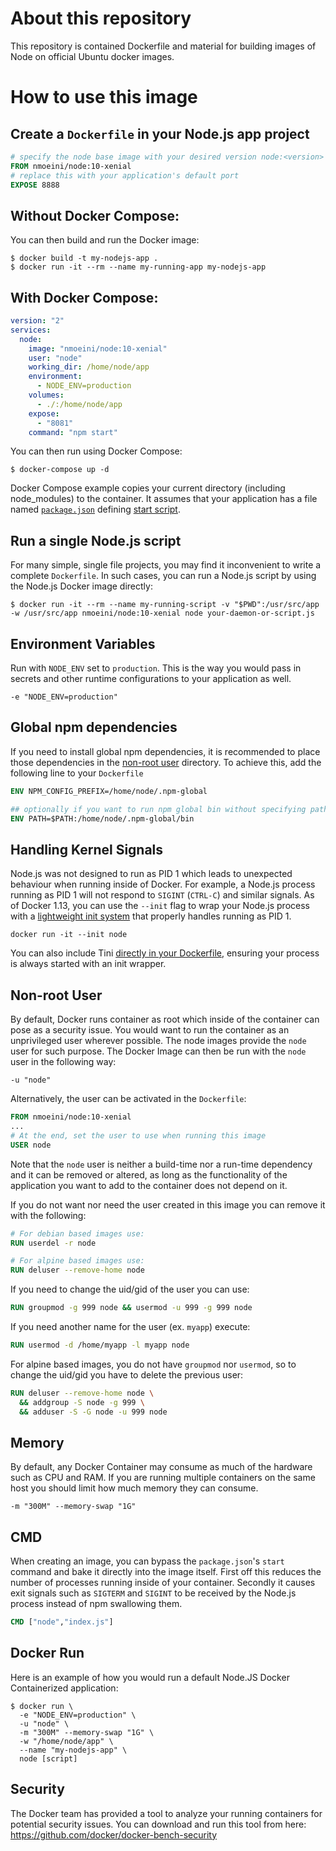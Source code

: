 # About this repository
 This repository is contained Dockerfile and material for building images of Node on official Ubuntu docker images.

# How to use this image

## Create a `Dockerfile` in your Node.js app project

```dockerfile
# specify the node base image with your desired version node:<version>
FROM nmoeini/node:10-xenial
# replace this with your application's default port
EXPOSE 8888
```

## Without Docker Compose:
You can then build and run the Docker image:

```console
$ docker build -t my-nodejs-app .
$ docker run -it --rm --name my-running-app my-nodejs-app
```

## With Docker Compose:

```yml
version: "2"
services:
  node:
    image: "nmoeini/node:10-xenial"
    user: "node"
    working_dir: /home/node/app
    environment:
      - NODE_ENV=production
    volumes:
      - ./:/home/node/app
    expose:
      - "8081"
    command: "npm start"
```

You can then run using Docker Compose:

```console
$ docker-compose up -d
```

Docker Compose example copies your current directory (including node_modules) to the container.
It assumes that your application has a file named [`package.json`](https://docs.npmjs.com/files/package.json)
defining [start script](https://docs.npmjs.com/misc/scripts#default-values).

## Run a single Node.js script

For many simple, single file projects, you may find it inconvenient to write a
complete `Dockerfile`. In such cases, you can run a Node.js script by using the
Node.js Docker image directly:

```console
$ docker run -it --rm --name my-running-script -v "$PWD":/usr/src/app -w /usr/src/app nmoeini/node:10-xenial node your-daemon-or-script.js
```

## Environment Variables

Run with `NODE_ENV` set to `production`. This is the way you would pass in secrets and other runtime configurations to your application as well.

```
-e "NODE_ENV=production"
```

## Global npm dependencies

If you need to install global npm dependencies, it is recommended to place those dependencies in the [non-root user](#non-root-user) directory. To achieve this, add the following line to your `Dockerfile`

```Dockerfile
ENV NPM_CONFIG_PREFIX=/home/node/.npm-global

## optionally if you want to run npm global bin without specifying path
ENV PATH=$PATH:/home/node/.npm-global/bin
```

## Handling Kernel Signals

Node.js was not designed to run as PID 1 which leads to unexpected behaviour when running inside of Docker. For example, a Node.js process running as PID 1 will not respond to `SIGINT` (`CTRL-C`) and similar signals. As of Docker 1.13, you can use the `--init` flag to wrap your Node.js process with a [lightweight init system](https://github.com/krallin/tini) that properly handles running as PID 1.

```
docker run -it --init node
```

You can also include Tini [directly in your Dockerfile](https://github.com/krallin/tini#using-tini), ensuring your process is always started with an init wrapper.

## Non-root User

By default, Docker runs container as root which inside of the container can pose as a security issue. You would want to run the container as an unprivileged user wherever possible. The node images provide the `node` user for such purpose. The Docker Image can then be run with the `node` user in the following way:

```
-u "node"
```

Alternatively, the user can be activated in the `Dockerfile`:

```Dockerfile
FROM nmoeini/node:10-xenial
...
# At the end, set the user to use when running this image
USER node
```

Note that the `node` user is neither a build-time nor a run-time dependency and it can be removed or altered, as long as the functionality of the application you want to add to the container does not depend on it.

If you do not want nor need the user created in this image you can remove it with the following:

```Dockerfile
# For debian based images use:
RUN userdel -r node

# For alpine based images use:
RUN deluser --remove-home node
```

If you need to change the uid/gid of the user you can use:

```Dockerfile
RUN groupmod -g 999 node && usermod -u 999 -g 999 node
```

If you need another name for the user (ex. `myapp`) execute:

```Dockerfile
RUN usermod -d /home/myapp -l myapp node
```

For alpine based images, you do not have `groupmod` nor `usermod`, so to change the uid/gid you have to delete the previous user:

```Dockerfile
RUN deluser --remove-home node \
  && addgroup -S node -g 999 \
  && adduser -S -G node -u 999 node
```

## Memory

By default, any Docker Container may consume as much of the hardware such as CPU and RAM. If you are running multiple containers on the same host you should limit how much memory they can consume.

```
-m "300M" --memory-swap "1G"
```

## CMD

When creating an image, you can bypass the `package.json`'s `start` command and bake it directly into the image itself. First off this reduces the number of processes running inside of your container. Secondly it causes exit signals such as `SIGTERM` and `SIGINT` to be received by the Node.js process instead of npm swallowing them.

```Dockerfile
CMD ["node","index.js"]
```

## Docker Run

Here is an example of how you would run a default Node.JS Docker Containerized application:

```
$ docker run \
  -e "NODE_ENV=production" \
  -u "node" \
  -m "300M" --memory-swap "1G" \
  -w "/home/node/app" \
  --name "my-nodejs-app" \
  node [script]
```

## Security

The Docker team has provided a tool to analyze your running containers for potential security issues. You can download and run this tool from here: https://github.com/docker/docker-bench-security

